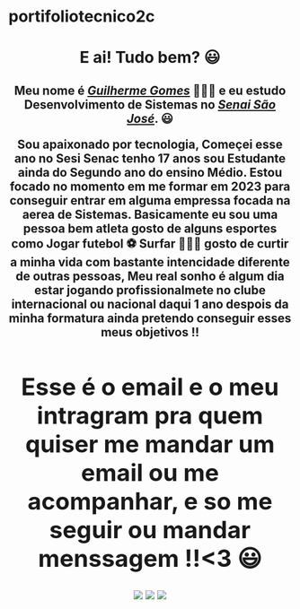 # portifoliotecnico2c
<div>
  <h1 align="center">E ai! Tudo bem? 😃</h1>
  <h2 align="center">Meu nome é <a href="https://www.linkedin.com/public-profile/settings?lipi=urn%3Ali%3Apage%3Ad_flagship3_profile_self_edit_contact-info%3BpoRQlPI%2FSZCfwmt5pzetww%3D%3D"><i>Guilherme Gomes</i></a> 🙋🏿‍♂️ e eu estudo Desenvolvimento de Sistemas no <a href="https://cursos.sesisenai.org.br/sao-jose"><i>Senai São José</i></a>. 😃
  <p align="center"> Sou apaixonado por tecnologia, Começei esse ano no Sesi Senac tenho 17 anos sou Estudante ainda do Segundo ano do ensino Médio.
  Estou focado no momento em me formar em 2023 para conseguir entrar em alguma empressa focada na aerea de Sistemas.
  Basicamente eu sou uma pessoa bem atleta gosto de alguns esportes como Jogar futebol ⚽️ Surfar 🏄🏼‍♂️  gosto de curtir a minha vida com bastante intencidade diferente de outras pessoas, Meu real  sonho é algum dia estar jogando profissionalmete no clube internacional ou nacional daqui 1 ano despois da minha formatura ainda pretendo conseguir esses meus objetivos !!
  
  <div>
  <h1 align="center">Esse é o email e o meu intragram pra quem quiser me mandar um email ou me acompanhar, e so me seguir ou mandar menssagem !!<3 😃</h1>
  <div align="center">

<a href="https://www.instagram.com/ggomesjc_/" target="_blank"><img src="https://img.shields.io/badge/-Instagram-%23E4405F?style=for-the-badge&logo=instagram&logoColor=white" target="_blank"></a>
 <a href="https://www.linkedin.com/in/guilherme-gomes-juvencio-9a9b7b243/" target="_blank"><img src="https://img.shields.io/badge/-LinkedIn-%230077B5?style=for-the-badge&logo=linkedin&logoColor=white" target="_blank"></a> 
    <a href="mailto:guilherme_juvencio@estudante.sesisenai.org.br"><img src="https://img.shields.io/badge/-Gmail-%23333?style=for-the-badge&logo=gmail&logoColor=white" target="_blank"></a>
    
</div>
